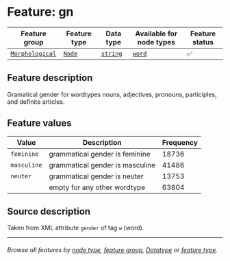 # Feature: gn  <a name="start"></a>

Feature group |Feature type | Data type | Available for node types | Feature status
---  | --- | --- | --- | ---
[`Morphological`](featuresbygroup.md#morphological-features) | [`Node`](featuresbyfeaturetype.md#node-features) | [`string`](featuresbydatatype.md#string-datatype)  | [`word`](featuresbynodetype.md#word-nodes) | ✅

## Feature description

Gramatical gender for wordtypes nouns, adjectives, pronouns, participles, and definite articles.

## Feature values

Value | Description | Frequency
 --- | --- | ---
`feminine` | grammatical gender is feminine | 18736
`masculine` | grammatical gender is masculine | 41486
`neuter` | grammatical gender is neuter | 13753
` ` | empty for any other wordtype | 63804

## Source description

Taken from XML attribute `gender` of tag `w` (word).

---
###### *Browse all features by [node type](featuresbynodetype.md#start), [feature group](featuresbygroup.md#start), [Datatype](featuresbydatatype.md#start)  or [feature type](featuresbyfeaturetype.md#start).*
